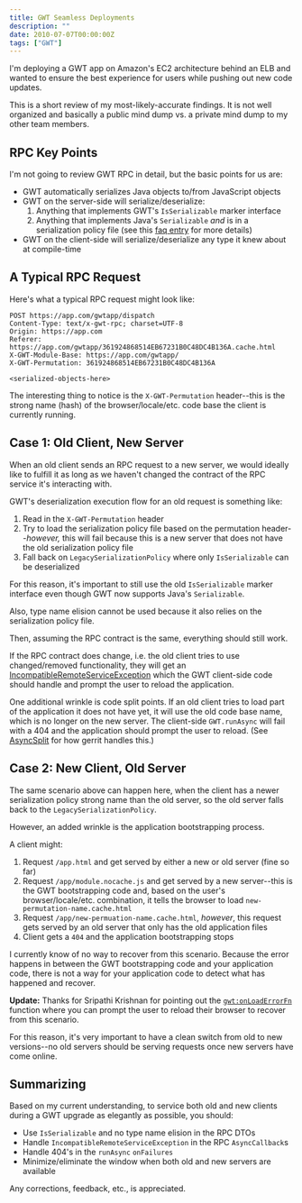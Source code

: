 ```yaml
---
title: GWT Seamless Deployments
description: ""
date: 2010-07-07T00:00:00Z
tags: ["GWT"]
---
```



I'm deploying a GWT app on Amazon's EC2 architecture behind an ELB and wanted to ensure the best experience for users while pushing out new code updates.

This is a short review of my most-likely-accurate findings. It is not well organized and basically a public mind dump vs. a private mind dump to my other team members.

RPC Key Points
--------------

I'm not going to review GWT RPC in detail, but the basic points for us are:

* GWT automatically serializes Java objects to/from JavaScript objects
* GWT on the server-side will serialize/deserialize:
  1. Anything that implements GWT's `IsSerializable` marker interface
  2. Anything that implements Java's `Serializable` *and* is in a serialization policy file (see this [faq entry](http://code.google.com/webtoolkit/doc/latest/FAQ_Server.html#Does_the_GWT_RPC_system_support_the_use_of_java.io.Serializable) for more details)
* GWT on the client-side will serialize/deserialize any type it knew about at compile-time

A Typical RPC Request
---------------------

Here's what a typical RPC request might look like:

```plain
POST https://app.com/gwtapp/dispatch
Content-Type: text/x-gwt-rpc; charset=UTF-8
Origin: https://app.com
Referer: https://app.com/gwtapp/361924868514EB67231B0C48DC4B136A.cache.html
X-GWT-Module-Base: https://app.com/gwtapp/
X-GWT-Permutation: 361924868514EB67231B0C48DC4B136A

<serialized-objects-here>
```

The interesting thing to notice is the `X-GWT-Permutation` header--this is the strong name (hash) of the browser/locale/etc. code base the client is currently running.

Case 1: Old Client, New Server
------------------------------

When an old client sends an RPC request to a new server, we would ideally like to fulfill it as long as we haven't changed the contract of the RPC service it's interacting with.

GWT's deserialization execution flow for an old request is something like:

1. Read in the `X-GWT-Permutation` header
2. Try to load the serialization policy file based on the permutation header--*however,* this will fail because this is a new server that does not have the old serialization policy file
3. Fall back on `LegacySerializationPolicy` where only `IsSerializable` can be deserialized

For this reason, it's important to still use the old `IsSerializable` marker interface even though GWT now supports Java's `Serializable`.

Also, type name elision cannot be used because it also relies on the serialization policy file.

Then, assuming the RPC contract is the same, everything should still work.

If the RPC contract does change, i.e. the old client tries to use changed/removed functionality, they will get an [IncompatibleRemoteServiceException](http://google-web-toolkit.googlecode.com/svn/javadoc/2.0/com/google/gwt/user/client/rpc/IncompatibleRemoteServiceException.html) which the GWT client-side code should handle and prompt the user to reload the application.

One additional wrinkle is code split points. If an old client tries to load part of the application it does not have yet, it will use the old code base name, which is no longer on the new server. The client-side `GWT.runAsync` will fail with a 404 and the application should prompt the user to reload. (See [AsyncSplit](https://android.git.kernel.org/?p=tools/gerrit.git;a=blob;f=gerrit-gwtui/src/main/java/com/google/gerrit/client/Dispatcher.java;h=7db92ad17911eb52e9b078c127906adaaa74f3dc;hb=HEAD#l375) for how gerrit handles this.)

Case 2: New Client, Old Server
------------------------------

The same scenario above can happen here, when the client has a newer serialization policy strong name than the old server, so the old server falls back to the `LegacySerializationPolicy`.

However, an added wrinkle is the application bootstrapping process.

A client might:

1. Request `/app.html` and get served by either a new or old server (fine so far)
2. Request `/app/module.nocache.js` and get served by a new server--this is the GWT bootstrapping code and, based on the user's browser/locale/etc. combination, it tells the browser to load `new-permutation-name.cache.html`
3. Request `/app/new-permuation-name.cache.html`, *however*, this request gets served by an old server that only has the old application files
4. Client gets a `404` and the application bootstrapping stops

I currently know of no way to recover from this scenario. Because the error happens in between the GWT bootstrapping code and your application code, there is not a way for your application code to detect what has happened and recover.

**Update:** Thanks for Sripathi Krishnan for pointing out the [`gwt:onLoadErrorFn`](http://groups.google.com/group/google-web-toolkit/browse_thread/thread/2dafc6fd50e622a4) function where you can prompt the user to reload their browser to recover from this scenario.

For this reason, it's very important to have a clean switch from old to new versions--no old servers should be serving requests once new servers have come online.

Summarizing
-----------

Based on my current understanding, to service both old and new clients during a GWT upgrade as elegantly as possible, you should:

* Use `IsSerializable` and no type name elision in the RPC DTOs
* Handle `IncompatibleRemoteServiceException` in the RPC `AsyncCallback`s
* Handle 404's in the `runAsync` `onFailures`
* Minimize/eliminate the window when both old and new servers are available

Any corrections, feedback, etc., is appreciated.

